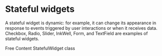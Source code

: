 # Stateful widgets

A stateful widget is dynamic: for example, it can change its appearance in response to events triggered by user interactions or when it receives data. Checkbox, Radio, Slider, InkWell, Form, and TextField are examples of stateful widgets.

<ResourceGroupTitle>Free Content</ResourceGroupTitle>
<BadgeLink colorScheme='blue' badgeText='Official Docs' href='https://api.flutter.dev/flutter/widgets/StatefulWidget-class.html'>StatefulWidget class</BadgeLink>

